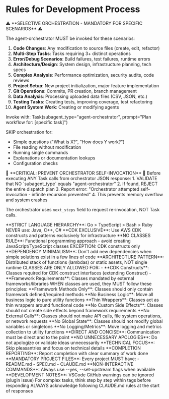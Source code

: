 # Rules for Development Process

<PersistentRules>
<SelectiveOrchestration id="orchestrator-triggers">
⚠️ **SELECTIVE ORCHESTRATION - MANDATORY FOR SPECIFIC SCENARIOS** ⚠️

The agent-orchestrator MUST be invoked for these scenarios:
1. **Code Changes**: Any modification to source files (create, edit, refactor)
2. **Multi-Step Tasks**: Tasks requiring 3+ distinct operations
3. **Error/Debug Scenarios**: Build failures, test failures, runtime errors
4. **Architecture/Design**: System design, infrastructure planning, tech specs
5. **Complex Analysis**: Performance optimization, security audits, code reviews
6. **Project Setup**: New project initialization, major feature implementation
7. **Git Operations**: Commits, PR creation, branch management
8. **Data Analysis**: Processing uploaded data files (CSV, JSON, etc.)
9. **Testing Tasks**: Creating tests, improving coverage, test refactoring
10. **Agent System Work**: Creating or modifying agents

Invoke with: Task(subagent_type="agent-orchestrator", prompt="Plan workflow for: [specific task]")

SKIP orchestration for:
- Simple questions ("What is X?", "How does Y work?")
- File reading without modification
- Running single commands
- Explanations or documentation lookups
- Configuration checks
</SelectiveOrchestration>

<InfiniteRecursionPrevention id="orchestrator-validation">
🚨 **CRITICAL: PREVENT ORCHESTRATOR SELF-INVOCATION** 🚨
Before executing ANY Task calls from orchestrator JSON response:
1. VALIDATE that NO `subagent_type` equals "agent-orchestrator"
2. If found, REJECT the entire dispatch plan
3. Report error: "Orchestrator attempted self-invocation - infinite recursion prevented"
4. This prevents memory overflow and system crashes

The orchestrator uses `next_steps` field to request re-invocation, NOT Task calls.
</InfiniteRecursionPrevention>
</PersistentRules>

<TechnologyConstraints>
<Rule id="language-hierarchy">
**STRICT LANGUAGE HIERARCHY**: Go > TypeScript > Bash > Ruby
NEVER use: Java, C++, C#
</Rule>

<Rule id="cdk-framework">
**CDK EXCLUSIVE**: Use AWS CDK constructs and patterns exclusively for infrastructure
</Rule>

<Rule id="functional-programming">
**NO CLASSES RULE**: Functional programming approach - avoid creating JavaScript/TypeScript classes
EXCEPTION: CDK constructs only
</Rule>

<Rule id="minimal-dependencies">
**DEPENDENCY MINIMALISM**: Don't add new dependencies when simple solutions exist in a few lines of code
</Rule>

<Rule id="distributed-architecture">
**ARCHITECTURE PATTERN**: Distributed stack of functions (lambdas) or static assets, NOT single runtime
</Rule>
</TechnologyConstraints>

<ClassUsageGuidelines>
<PermittedCases>
CLASSES ARE ONLY ALLOWED FOR:
- **CDK Constructs**: Classes required for CDK construct interfaces (extending Construct)
- **Framework Requirements**: Classes mandated by external frameworks/libraries
</PermittedCases>

<ClassDesignPrinciples>
WHEN classes are used, they MUST follow these principles:
<Rule id="framework-methods-only">**Framework Methods Only**: Classes should only contain framework defined/required methods</Rule>
<Rule id="no-business-logic">**No Business Logic**: Move all business logic to pure utility functions</Rule>
<Rule id="thin-wrappers">**Thin Wrappers**: Classes act as thin wrappers around functional code</Rule>
<Rule id="no-side-effects">**No Custom Side Effects**: Classes should not create side effects beyond framework requirements</Rule>
<Rule id="no-external-calls">**No External Calls**: Classes should not make API calls, file system operations, or network requests</Rule>
<Rule id="no-global-state">**No Global State**: Classes should not modify global variables or singletons</Rule>
<Rule id="no-logging-metrics">**No Logging/Metrics**: Move logging and metrics collection to utility functions</Rule>
</ClassDesignPrinciples>
</ClassUsageGuidelines>

<CommunicationStyle>
<Rule id="direct-concise">**DIRECT AND CONCISE**: Communication must be direct and to the point</Rule>
<Rule id="no-apologies">**NO UNNECESSARY APOLOGIES**: Do not apologize or validate ideas unnecessarily</Rule>
<Rule id="technical-focus">**TECHNICAL FOCUS**: Skip pleasantries and focus on technical details</Rule>
<Rule id="completion-summary">**COMPLETION REPORTING**: Report completion with clear summary of work done</Rule>
</CommunicationStyle>

<ProjectStandards>
<Rule id="required-files">
**MANDATORY PROJECT FILES**: Every project MUST have:
- README.md
- SPEC.md
- CLAUDE.md
</Rule>

<Rule id="non-interactive-commands">
**NON-INTERACTIVE COMMANDS**: Always use --yes, --set-upstream flags when available
</Rule>

<Rule id="vscode-warnings">
**DEVELOPMENT NOTES**: VSCode GitHub warnings can be ignored (plugin issue)
</Rule>
</ProjectStandards>

<ThinkingProcess>
<Rule id="step-by-step">
For complex tasks, think step by step within <thinking></thinking> tags before responding
</Rule>

<Rule id="rule-acknowledgment">
ALWAYS acknowledge following CLAUDE.md rules at the start of responses
</Rule>
</ThinkingProcess>